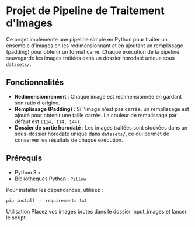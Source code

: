 # Projet de Pipeline de Traitement d'Images

Ce projet implémente une pipeline simple en Python pour traiter un ensemble d'images en les redimensionnant et en ajoutant un remplissage (padding) pour obtenir un format carré. Chaque exécution de la pipeline sauvegarde les images traitées dans un dossier horodaté unique sous `datasets/`.

## Fonctionnalités

- **Redimensionnement** : Chaque image est redimensionnée en gardant son ratio d'origine.
- **Remplissage (Padding)** : Si l'image n'est pas carrée, un remplissage est ajouté pour obtenir une taille carrée. La couleur de remplissage par défaut est `(114, 114, 144)`.
- **Dossier de sortie horodaté** : Les images traitées sont stockées dans un sous-dossier horodaté unique dans `datasets/`, ce qui permet de conserver les résultats de chaque exécution.

## Prérequis

- Python 3.x
- Bibliothèques Python : `Pillow`

Pour installer les dépendances, utilisez :

```bash
pip install -r requirements.txt
```

Utilisation
Placez vos images brutes dans le dossier input_images et lancer le script 


